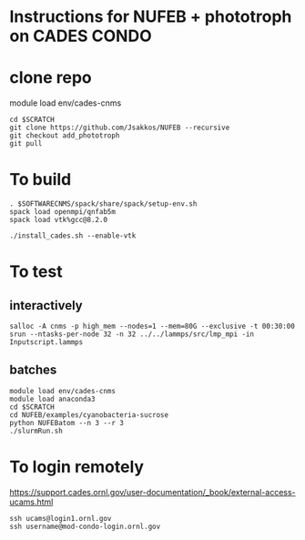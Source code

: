 # Instructions for NUFEB + phototroph on CADES CONDO


# clone repo
module load env/cades-cnms
```shell
cd $SCRATCH
git clone https://github.com/Jsakkos/NUFEB --recursive
git checkout add_phototroph
git pull
```
# To build
```shell
. $SOFTWARECNMS/spack/share/spack/setup-env.sh
spack load openmpi/qnfab5m
spack load vtk%gcc@8.2.0

./install_cades.sh --enable-vtk
```
# To test
## interactively
```shell
salloc -A cnms -p high_mem --nodes=1 --mem=80G --exclusive -t 00:30:00
srun --ntasks-per-node 32 -n 32 ../../lammps/src/lmp_mpi -in Inputscript.lammps
```
## batches
```shell
module load env/cades-cnms
module load anaconda3
cd $SCRATCH
cd NUFEB/examples/cyanobacteria-sucrose
python NUFEBatom --n 3 --r 3
./slurmRun.sh
```
# To login remotely
https://support.cades.ornl.gov/user-documentation/_book/external-access-ucams.html
```shell
ssh ucams@login1.ornl.gov
ssh username@mod-condo-login.ornl.gov
```
